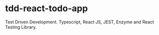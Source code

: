 # tdd-react-todo-app
Test Driven Development. Typescript, React JS, JEST, Enzyme and React Testing Library.
